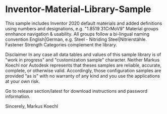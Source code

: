 # Inventor-Material-Library-Sample

This sample includes Inventor 2020 default materials and added definitions using numbers and designations, e.g. "1.8519 31CrMoV9" 
Material groups ennhance navigation & usability. All groups follow a bi-lingual naming convention English|German, e.g. Steel - Nitriding Steel|Nitrierstähle.
Fastener Strength Categories complement the library.

Disclaimer
In any case all data tables and values of this sample library is of "work in progress" and "customization sample" character. 
Neither Markus Koechl nor Autodesk represents that theses samples are reliable, accurate, complete, or otherwise valid. 
Accordingly, those configuration samples are provided “as is” with no warranty of any kind and you use the applications at your own risk.

Go to release section/latest for download instructions and password information.

Sincerely,
Markus Koechl
